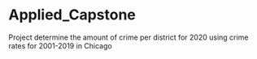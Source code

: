 # Applied_Capstone
Project determine the amount of crime per district for 2020 using crime rates for 2001-2019 in Chicago
